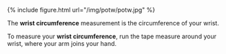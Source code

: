 {% include figure.html url="/img/potw/potw.jpg" %}

The **wrist circumference** measurement is the circumference of your wrist.

To measure your **wrist circumference**, run the tape measure around your wrist, where your arm joins your hand.
